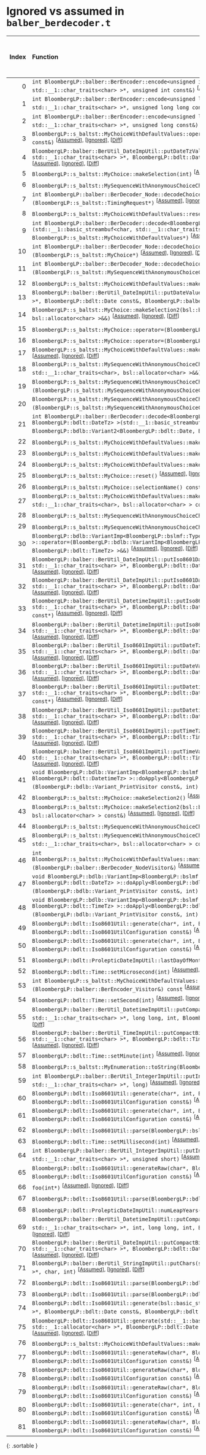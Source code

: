 # Ignored vs assumed in `balber_berdecoder.t`

<script src="../sorttable.js"></script>

|   Index | Function                                                                                                                                                                                                                                                                                                                                                          |   Difference in number of lines |   Function size difference in bytes | Number of lines in assumed build   | Number of bytes in assumed build   | Number of lines in ignored build   | Number of bytes in ignored build   |
|--------:|:------------------------------------------------------------------------------------------------------------------------------------------------------------------------------------------------------------------------------------------------------------------------------------------------------------------------------------------------------------------|--------------------------------:|------------------------------------:|:-----------------------------------|:-----------------------------------|:-----------------------------------|:-----------------------------------|
|       0 | `int BloombergLP::balber::BerEncoder::encode<unsigned int>(std::__1::basic_streambuf<char, std::__1::char_traits<char> >*, unsigned int const&)` <sup>\[[Assumed](0-assume)\], \[[Ignored](0-none)\], \[[Diff](0.diff.html)\]                                                                                                                                     |                              15 |                                  32 | 352                                | 4,465,472                          | 320                                | 4,465,424                          |
|       1 | `int BloombergLP::balber::BerEncoder::encode<unsigned long long>(std::__1::basic_streambuf<char, std::__1::char_traits<char> >*, unsigned long long const&)` <sup>\[[Assumed](1-assume)\], \[[Ignored](1-none)\], \[[Diff](1.diff.html)\]                                                                                                                         |                              15 |                                  32 | 352                                | 4,470,064                          | 320                                | 4,469,952                          |
|       2 | `int BloombergLP::balber::BerEncoder::encode<unsigned long>(std::__1::basic_streambuf<char, std::__1::char_traits<char> >*, unsigned long const&)` <sup>\[[Assumed](2-assume)\], \[[Ignored](2-none)\], \[[Diff](2.diff.html)\]                                                                                                                                   |                              15 |                                  32 | 352                                | 4,467,296                          | 320                                | 4,467,216                          |
|       3 | `BloombergLP::s_baltst::MyChoiceWithDefaultValues::operator=(BloombergLP::s_baltst::MyChoiceWithDefaultValues const&)` <sup>\[[Assumed](3-assume)\], \[[Ignored](3-none)\], \[[Diff](3.diff.html)\]                                                                                                                                                               |                               8 |                                  32 | 272                                | 4,214,752                          | 240                                | 4,214,752                          |
|       4 | `BloombergLP::balber::BerUtil_DateImpUtil::putDateTzValue(std::__1::basic_streambuf<char, std::__1::char_traits<char> >*, BloombergLP::bdlt::DateTz const&, BloombergLP::balber::BerEncoderOptions const*)` <sup>\[[Assumed](4-assume)\], \[[Ignored](4-none)\], \[[Diff](4.diff.html)\]                                                                          |                               7 |                                  32 | 288                                | 4,545,280                          | 256                                | 4,545,120                          |
|       5 | `BloombergLP::s_baltst::MyChoice::makeSelection(int)` <sup>\[[Assumed](5-assume)\], \[[Ignored](5-none)\], \[[Diff](5.diff.html)\]                                                                                                                                                                                                                                |                               7 |                                  16 | 304                                | 4,567,616                          | 288                                | 4,567,392                          |
|       6 | `BloombergLP::s_baltst::MySequenceWithAnonymousChoiceChoice::makeSelection(int)` <sup>\[[Assumed](6-assume)\], \[[Ignored](6-none)\], \[[Diff](6.diff.html)\]                                                                                                                                                                                                     |                               7 |                                  16 | 304                                | 4,574,576                          | 288                                | 4,574,288                          |
|       7 | `int BloombergLP::balber::BerDecoder_Node::decodeChoice<BloombergLP::s_baltst::TimingRequest>(BloombergLP::s_baltst::TimingRequest*)` <sup>\[[Assumed](7-assume)\], \[[Ignored](7-none)\], \[[Diff](7.diff.html)\]                                                                                                                                                |                               7 |                                  16 | 464                                | 4,517,504                          | 448                                | 4,517,440                          |
|       8 | `BloombergLP::s_baltst::MyChoiceWithDefaultValues::reset()` <sup>\[[Assumed](8-assume)\], \[[Ignored](8-none)\], \[[Diff](8.diff.html)\]                                                                                                                                                                                                                          |                               6 |                                  16 | 80                                 | 4,215,488                          | 64                                 | 4,215,424                          |
|       9 | `int BloombergLP::balber::BerDecoder::decode<BloombergLP::s_baltst::MyChoiceWithDefaultValues>(std::__1::basic_streambuf<char, std::__1::char_traits<char> >*, BloombergLP::s_baltst::MyChoiceWithDefaultValues*)` <sup>\[[Assumed](9-assume)\], \[[Ignored](9-none)\], \[[Diff](9.diff.html)\]                                                                   |                               6 |                                  16 | 800                                | 4,435,856                          | 784                                | 4,435,840                          |
|      10 | `int BloombergLP::balber::BerDecoder_Node::decodeChoice<BloombergLP::s_baltst::MyChoice>(BloombergLP::s_baltst::MyChoice*)` <sup>\[[Assumed](10-assume)\], \[[Ignored](10-none)\], \[[Diff](10.diff.html)\]                                                                                                                                                       |                               6 |                                  16 | 688                                | 4,494,640                          | 672                                | 4,494,400                          |
|      11 | `int BloombergLP::balber::BerDecoder_Node::decodeChoice<BloombergLP::s_baltst::MySequenceWithAnonymousChoiceChoice>(BloombergLP::s_baltst::MySequenceWithAnonymousChoiceChoice*)` <sup>\[[Assumed](11-assume)\], \[[Ignored](11-none)\], \[[Diff](11.diff.html)\]                                                                                                 |                               6 |                                  16 | 688                                | 4,502,608                          | 672                                | 4,502,352                          |
|      12 | `BloombergLP::s_baltst::MyChoiceWithDefaultValues::makeSelection1()` <sup>\[[Assumed](12-assume)\], \[[Ignored](12-none)\], \[[Diff](12.diff.html)\]                                                                                                                                                                                                              |                               5 |                                  16 | 192                                | 4,215,920                          | 176                                | 4,215,984                          |
|      13 | `BloombergLP::balber::BerUtil_DateImpUtil::putDateValue(std::__1::basic_streambuf<char, std::__1::char_traits<char> >*, BloombergLP::bdlt::Date const&, BloombergLP::balber::BerEncoderOptions const*)` <sup>\[[Assumed](13-assume)\], \[[Ignored](13-none)\], \[[Diff](13.diff.html)\]                                                                           |                               4 |                                  16 | 224                                | 4,544,832                          | 208                                | 4,544,688                          |
|      14 | `BloombergLP::s_baltst::MyChoice::makeSelection2(bsl::basic_string<char, std::__1::char_traits<char>, bsl::allocator<char> >&&)` <sup>\[[Assumed](14-assume)\], \[[Ignored](14-none)\], \[[Diff](14.diff.html)\]                                                                                                                                                  |                               4 |                                  16 | 256                                | 4,567,360                          | 240                                | 4,567,152                          |
|      15 | `BloombergLP::s_baltst::MyChoice::operator=(BloombergLP::s_baltst::MyChoice const&)` <sup>\[[Assumed](15-assume)\], \[[Ignored](15-none)\], \[[Diff](15.diff.html)\]                                                                                                                                                                                              |                               4 |                                  16 | 176                                | 4,566,592                          | 160                                | 4,566,416                          |
|      16 | `BloombergLP::s_baltst::MyChoice::operator=(BloombergLP::s_baltst::MyChoice&&)` <sup>\[[Assumed](16-assume)\], \[[Ignored](16-none)\], \[[Diff](16.diff.html)\]                                                                                                                                                                                                   |                               4 |                                  16 | 176                                | 4,567,184                          | 160                                | 4,566,992                          |
|      17 | `BloombergLP::s_baltst::MyChoiceWithDefaultValues::makeSelection2(BloombergLP::s_baltst::MyEnumeration::Value)` <sup>\[[Assumed](17-assume)\], \[[Ignored](17-none)\], \[[Diff](17.diff.html)\]                                                                                                                                                                   |                               4 |                                  16 | 96                                 | 4,215,392                          | 80                                 | 4,215,344                          |
|      18 | `BloombergLP::s_baltst::MySequenceWithAnonymousChoiceChoice::makeMyChoice2(bsl::basic_string<char, std::__1::char_traits<char>, bsl::allocator<char> >&&)` <sup>\[[Assumed](18-assume)\], \[[Ignored](18-none)\], \[[Diff](18.diff.html)\]                                                                                                                        |                               4 |                                  16 | 256                                | 4,574,320                          | 240                                | 4,574,048                          |
|      19 | `BloombergLP::s_baltst::MySequenceWithAnonymousChoiceChoice::operator=(BloombergLP::s_baltst::MySequenceWithAnonymousChoiceChoice const&)` <sup>\[[Assumed](19-assume)\], \[[Ignored](19-none)\], \[[Diff](19.diff.html)\]                                                                                                                                        |                               4 |                                  16 | 176                                | 4,573,552                          | 160                                | 4,573,312                          |
|      20 | `BloombergLP::s_baltst::MySequenceWithAnonymousChoiceChoice::operator=(BloombergLP::s_baltst::MySequenceWithAnonymousChoiceChoice&&)` <sup>\[[Assumed](20-assume)\], \[[Ignored](20-none)\], \[[Diff](20.diff.html)\]                                                                                                                                             |                               4 |                                  16 | 176                                | 4,574,144                          | 160                                | 4,573,888                          |
|      21 | `int BloombergLP::balber::BerDecoder::decode<BloombergLP::bdlb::Variant2<BloombergLP::bdlt::Date, BloombergLP::bdlt::DateTz> >(std::__1::basic_streambuf<char, std::__1::char_traits<char> >*, BloombergLP::bdlb::Variant2<BloombergLP::bdlt::Date, BloombergLP::bdlt::DateTz>*)` <sup>\[[Assumed](21-assume)\], \[[Ignored](21-none)\], \[[Diff](21.diff.html)\] |                               4 |                                  16 | 576                                | 4,440,160                          | 560                                | 4,440,128                          |
|      22 | `BloombergLP::s_baltst::MyChoiceWithDefaultValues::makeSelection0()` <sup>\[[Assumed](22-assume)\], \[[Ignored](22-none)\], \[[Diff](22.diff.html)\]                                                                                                                                                                                                              |                               3 |                                  16 | 96                                 | 4,215,824                          | 80                                 | 4,215,904                          |
|      23 | `BloombergLP::s_baltst::MyChoiceWithDefaultValues::makeSelection0(int)` <sup>\[[Assumed](23-assume)\], \[[Ignored](23-none)\], \[[Diff](23.diff.html)\]                                                                                                                                                                                                           |                               3 |                                  16 | 96                                 | 4,215,024                          | 80                                 | 4,214,992                          |
|      24 | `BloombergLP::s_baltst::MyChoiceWithDefaultValues::makeSelection2()` <sup>\[[Assumed](24-assume)\], \[[Ignored](24-none)\], \[[Diff](24.diff.html)\]                                                                                                                                                                                                              |                               3 |                                  16 | 96                                 | 4,216,112                          | 80                                 | 4,216,160                          |
|      25 | `BloombergLP::s_baltst::MyChoice::reset()` <sup>\[[Assumed](25-assume)\], \[[Ignored](25-none)\], \[[Diff](25.diff.html)\]                                                                                                                                                                                                                                        |                               3 |                                   0 | 64                                 | 4,567,120                          | 64                                 | 4,566,928                          |
|      26 | `BloombergLP::s_baltst::MyChoice::selectionName() const` <sup>\[[Assumed](26-assume)\], \[[Ignored](26-none)\], \[[Diff](26.diff.html)\]                                                                                                                                                                                                                          |                               3 |                                   0 | 32                                 | 4,568,560                          | 32                                 | 4,568,320                          |
|      27 | `BloombergLP::s_baltst::MyChoiceWithDefaultValues::makeSelection1(bsl::basic_string<char, std::__1::char_traits<char>, bsl::allocator<char> > const&)` <sup>\[[Assumed](27-assume)\], \[[Ignored](27-none)\], \[[Diff](27.diff.html)\]                                                                                                                            |                               3 |                                   0 | 272                                | 4,215,120                          | 272                                | 4,215,072                          |
|      28 | `BloombergLP::s_baltst::MySequenceWithAnonymousChoiceChoice::reset()` <sup>\[[Assumed](28-assume)\], \[[Ignored](28-none)\], \[[Diff](28.diff.html)\]                                                                                                                                                                                                             |                               3 |                                   0 | 64                                 | 4,574,080                          | 64                                 | 4,573,824                          |
|      29 | `BloombergLP::s_baltst::MySequenceWithAnonymousChoiceChoice::selectionName() const` <sup>\[[Assumed](29-assume)\], \[[Ignored](29-none)\], \[[Diff](29.diff.html)\]                                                                                                                                                                                               |                               3 |                                   0 | 32                                 | 4,575,520                          | 32                                 | 4,575,216                          |
|      30 | `BloombergLP::bdlb::VariantImp<BloombergLP::bslmf::TypeList<BloombergLP::bdlt::Time, BloombergLP::bdlt::TimeTz> >::operator=(BloombergLP::bdlb::VariantImp<BloombergLP::bslmf::TypeList<BloombergLP::bdlt::Time, BloombergLP::bdlt::TimeTz> >&&)` <sup>\[[Assumed](30-assume)\], \[[Ignored](30-none)\], \[[Diff](30.diff.html)\]                                 |                               3 |                                 -32 | 320                                | 4,485,552                          | 352                                | 4,485,296                          |
|      31 | `BloombergLP::balber::BerUtil_DateImpUtil::putIso8601DateTzValue(std::__1::basic_streambuf<char, std::__1::char_traits<char> >*, BloombergLP::bdlt::DateTz const&, BloombergLP::balber::BerEncoderOptions const*)` <sup>\[[Assumed](31-assume)\], \[[Ignored](31-none)\], \[[Diff](31.diff.html)\]                                                                |                               2 |                                  16 | 160                                | 4,543,776                          | 144                                | 4,543,616                          |
|      32 | `BloombergLP::balber::BerUtil_DateImpUtil::putIso8601DateValue(std::__1::basic_streambuf<char, std::__1::char_traits<char> >*, BloombergLP::bdlt::Date const&, BloombergLP::balber::BerEncoderOptions const*)` <sup>\[[Assumed](32-assume)\], \[[Ignored](32-none)\], \[[Diff](32.diff.html)\]                                                                    |                               2 |                                  16 | 160                                | 4,542,976                          | 144                                | 4,542,832                          |
|      33 | `BloombergLP::balber::BerUtil_DatetimeImpUtil::putIso8601DatetimeTzValue(std::__1::basic_streambuf<char, std::__1::char_traits<char> >*, BloombergLP::bdlt::DatetimeTz const&, BloombergLP::balber::BerEncoderOptions const*)` <sup>\[[Assumed](33-assume)\], \[[Ignored](33-none)\], \[[Diff](33.diff.html)\]                                                    |                               2 |                                  16 | 160                                | 4,554,928                          | 144                                | 4,554,720                          |
|      34 | `BloombergLP::balber::BerUtil_DatetimeImpUtil::putIso8601DatetimeValue(std::__1::basic_streambuf<char, std::__1::char_traits<char> >*, BloombergLP::bdlt::Datetime const&, BloombergLP::balber::BerEncoderOptions const*)` <sup>\[[Assumed](34-assume)\], \[[Ignored](34-none)\], \[[Diff](34.diff.html)\]                                                        |                               2 |                                  16 | 160                                | 4,551,776                          | 144                                | 4,551,584                          |
|      35 | `BloombergLP::balber::BerUtil_Iso8601ImpUtil::putDateTzValue(std::__1::basic_streambuf<char, std::__1::char_traits<char> >*, BloombergLP::bdlt::DateTz const&, BloombergLP::balber::BerEncoderOptions const*)` <sup>\[[Assumed](35-assume)\], \[[Ignored](35-none)\], \[[Diff](35.diff.html)\]                                                                    |                               2 |                                  16 | 160                                | 4,541,808                          | 144                                | 4,541,744                          |
|      36 | `BloombergLP::balber::BerUtil_Iso8601ImpUtil::putDateValue(std::__1::basic_streambuf<char, std::__1::char_traits<char> >*, BloombergLP::bdlt::Date const&, BloombergLP::balber::BerEncoderOptions const*)` <sup>\[[Assumed](36-assume)\], \[[Ignored](36-none)\], \[[Diff](36.diff.html)\]                                                                        |                               2 |                                  16 | 160                                | 4,541,648                          | 144                                | 4,541,600                          |
|      37 | `BloombergLP::balber::BerUtil_Iso8601ImpUtil::putDatetimeTzValue(std::__1::basic_streambuf<char, std::__1::char_traits<char> >*, BloombergLP::bdlt::DatetimeTz const&, BloombergLP::balber::BerEncoderOptions const*)` <sup>\[[Assumed](37-assume)\], \[[Ignored](37-none)\], \[[Diff](37.diff.html)\]                                                            |                               2 |                                  16 | 160                                | 4,542,128                          | 144                                | 4,542,032                          |
|      38 | `BloombergLP::balber::BerUtil_Iso8601ImpUtil::putDatetimeValue(std::__1::basic_streambuf<char, std::__1::char_traits<char> >*, BloombergLP::bdlt::Datetime const&, BloombergLP::balber::BerEncoderOptions const*)` <sup>\[[Assumed](38-assume)\], \[[Ignored](38-none)\], \[[Diff](38.diff.html)\]                                                                |                               2 |                                  16 | 160                                | 4,541,968                          | 144                                | 4,541,888                          |
|      39 | `BloombergLP::balber::BerUtil_Iso8601ImpUtil::putTimeTzValue(std::__1::basic_streambuf<char, std::__1::char_traits<char> >*, BloombergLP::bdlt::TimeTz const&, BloombergLP::balber::BerEncoderOptions const*)` <sup>\[[Assumed](39-assume)\], \[[Ignored](39-none)\], \[[Diff](39.diff.html)\]                                                                    |                               2 |                                  16 | 160                                | 4,542,448                          | 144                                | 4,542,320                          |
|      40 | `BloombergLP::balber::BerUtil_Iso8601ImpUtil::putTimeValue(std::__1::basic_streambuf<char, std::__1::char_traits<char> >*, BloombergLP::bdlt::Time const&, BloombergLP::balber::BerEncoderOptions const*)` <sup>\[[Assumed](40-assume)\], \[[Ignored](40-none)\], \[[Diff](40.diff.html)\]                                                                        |                               2 |                                  16 | 160                                | 4,542,288                          | 144                                | 4,542,176                          |
|      41 | `void BloombergLP::bdlb::VariantImp<BloombergLP::bslmf::TypeList<BloombergLP::bdlt::Datetime, BloombergLP::bdlt::DatetimeTz> >::doApply<BloombergLP::bdlb::Variant_PrintVisitor const&>(BloombergLP::bdlb::Variant_PrintVisitor const&, int) const` <sup>\[[Assumed](41-assume)\], \[[Ignored](41-none)\], \[[Diff](41.diff.html)\]                               |                               2 |                                  16 | 192                                | 4,488,960                          | 176                                | 4,488,736                          |
|      42 | `BloombergLP::s_baltst::MyChoice::makeSelection2()` <sup>\[[Assumed](42-assume)\], \[[Ignored](42-none)\], \[[Diff](42.diff.html)\]                                                                                                                                                                                                                               |                               2 |                                   0 | 112                                | 4,568,000                          | 112                                | 4,567,760                          |
|      43 | `BloombergLP::s_baltst::MyChoice::makeSelection2(bsl::basic_string<char, std::__1::char_traits<char>, bsl::allocator<char> > const&)` <sup>\[[Assumed](43-assume)\], \[[Ignored](43-none)\], \[[Diff](43.diff.html)\]                                                                                                                                             |                               2 |                                   0 | 272                                | 4,566,848                          | 272                                | 4,566,656                          |
|      44 | `BloombergLP::s_baltst::MySequenceWithAnonymousChoiceChoice::makeMyChoice2()` <sup>\[[Assumed](44-assume)\], \[[Ignored](44-none)\], \[[Diff](44.diff.html)\]                                                                                                                                                                                                     |                               2 |                                   0 | 112                                | 4,574,960                          | 112                                | 4,574,656                          |
|      45 | `BloombergLP::s_baltst::MySequenceWithAnonymousChoiceChoice::makeMyChoice2(bsl::basic_string<char, std::__1::char_traits<char>, bsl::allocator<char> > const&)` <sup>\[[Assumed](45-assume)\], \[[Ignored](45-none)\], \[[Diff](45.diff.html)\]                                                                                                                   |                               2 |                                   0 | 272                                | 4,573,808                          | 272                                | 4,573,552                          |
|      46 | `int BloombergLP::s_baltst::MyChoiceWithDefaultValues::manipulateSelection<BloombergLP::balber::BerDecoder_NodeVisitor>(BloombergLP::balber::BerDecoder_NodeVisitor&)` <sup>\[[Assumed](46-assume)\], \[[Ignored](46-none)\], \[[Diff](46.diff.html)\]                                                                                                            |                               2 |                                   0 | 464                                | 4,479,632                          | 464                                | 4,479,488                          |
|      47 | `void BloombergLP::bdlb::VariantImp<BloombergLP::bslmf::TypeList<BloombergLP::bdlt::Date, BloombergLP::bdlt::DateTz> >::doApply<BloombergLP::bdlb::Variant_PrintVisitor const&>(BloombergLP::bdlb::Variant_PrintVisitor const&, int) const` <sup>\[[Assumed](47-assume)\], \[[Ignored](47-none)\], \[[Diff](47.diff.html)\]                                       |                               2 |                                   0 | 192                                | 4,484,976                          | 192                                | 4,484,720                          |
|      48 | `void BloombergLP::bdlb::VariantImp<BloombergLP::bslmf::TypeList<BloombergLP::bdlt::Time, BloombergLP::bdlt::TimeTz> >::doApply<BloombergLP::bdlb::Variant_PrintVisitor const&>(BloombergLP::bdlb::Variant_PrintVisitor const&, int) const` <sup>\[[Assumed](48-assume)\], \[[Ignored](48-none)\], \[[Diff](48.diff.html)\]                                       |                               2 |                                   0 | 192                                | 4,486,208                          | 192                                | 4,485,984                          |
|      49 | `BloombergLP::bdlt::Iso8601Util::generate(char*, int, BloombergLP::bdlt::DateTz const&, BloombergLP::bdlt::Iso8601UtilConfiguration const&)` <sup>\[[Assumed](49-assume)\], \[[Ignored](49-none)\], \[[Diff](49.diff.html)\]                                                                                                                                      |                               1 |                                   0 | 112                                | 4,617,520                          | 112                                | 4,618,016                          |
|      50 | `BloombergLP::bdlt::Iso8601Util::generate(char*, int, BloombergLP::bdlt::Time const&, BloombergLP::bdlt::Iso8601UtilConfiguration const&)` <sup>\[[Assumed](50-assume)\], \[[Ignored](50-none)\], \[[Diff](50.diff.html)\]                                                                                                                                        |                               1 |                                   0 | 112                                | 4,613,840                          | 112                                | 4,614,016                          |
|      51 | `BloombergLP::bdlt::ProlepticDateImpUtil::lastDayOfMonth(int, int)` <sup>\[[Assumed](51-assume)\], \[[Ignored](51-none)\], \[[Diff](51.diff.html)\]                                                                                                                                                                                                               |                               1 |                                   0 | 80                                 | 4,630,176                          | 80                                 | 4,631,072                          |
|      52 | `BloombergLP::bdlt::Time::setMicrosecond(int)` <sup>\[[Assumed](52-assume)\], \[[Ignored](52-none)\], \[[Diff](52.diff.html)\]                                                                                                                                                                                                                                    |                               1 |                                   0 | 208                                | 4,634,752                          | 208                                | 4,635,680                          |
|      53 | `int BloombergLP::s_baltst::MyChoiceWithDefaultValues::accessSelection<BloombergLP::balber::BerEncoder_Visitor>(BloombergLP::balber::BerEncoder_Visitor&) const` <sup>\[[Assumed](53-assume)\], \[[Ignored](53-none)\], \[[Diff](53.diff.html)\]                                                                                                                  |                               1 |                                   0 | 368                                | 4,478,224                          | 368                                | 4,478,080                          |
|      54 | `BloombergLP::bdlt::Time::setSecond(int)` <sup>\[[Assumed](54-assume)\], \[[Ignored](54-none)\], \[[Diff](54.diff.html)\]                                                                                                                                                                                                                                         |                              -1 |                                   0 | 272                                | 4,635,488                          | 272                                | 4,636,432                          |
|      55 | `BloombergLP::balber::BerUtil_DatetimeImpUtil::putCompactBinaryDatetimeTzValue(std::__1::basic_streambuf<char, std::__1::char_traits<char> >*, long long, int, BloombergLP::balber::BerEncoderOptions const*)` <sup>\[[Assumed](55-assume)\], \[[Ignored](55-none)\], \[[Diff](55.diff.html)\]                                                                    |                              -2 |                                   0 | 176                                | 4,552,336                          | 176                                | 4,552,128                          |
|      56 | `BloombergLP::balber::BerUtil_TimeImpUtil::putCompactBinaryTimeTzValue(std::__1::basic_streambuf<char, std::__1::char_traits<char> >*, BloombergLP::bdlt::TimeTz const&, BloombergLP::balber::BerEncoderOptions const*)` <sup>\[[Assumed](56-assume)\], \[[Ignored](56-none)\], \[[Diff](56.diff.html)\]                                                          |                              -2 |                                   0 | 848                                | 4,548,016                          | 848                                | 4,547,824                          |
|      57 | `BloombergLP::bdlt::Time::setMinute(int)` <sup>\[[Assumed](57-assume)\], \[[Ignored](57-none)\], \[[Diff](57.diff.html)\]                                                                                                                                                                                                                                         |                              -2 |                                   0 | 272                                | 4,635,216                          | 272                                | 4,636,160                          |
|      58 | `BloombergLP::s_baltst::MyEnumeration::toString(BloombergLP::s_baltst::MyEnumeration::Value)` <sup>\[[Assumed](58-assume)\], \[[Ignored](58-none)\], \[[Diff](58.diff.html)\]                                                                                                                                                                                     |                              -2 |                                   0 | 32                                 | 4,568,720                          | 32                                 | 4,568,480                          |
|      59 | `int BloombergLP::balber::BerUtil_IntegerImpUtil::putIntegerValue<long>(std::__1::basic_streambuf<char, std::__1::char_traits<char> >*, long)` <sup>\[[Assumed](59-assume)\], \[[Ignored](59-none)\], \[[Diff](59.diff.html)\]                                                                                                                                    |                              -2 |                                   0 | 304                                | 4,513,488                          | 304                                | 4,513,360                          |
|      60 | `BloombergLP::bdlt::Iso8601Util::generate(char*, int, BloombergLP::bdlt::DatetimeTz const&, BloombergLP::bdlt::Iso8601UtilConfiguration const&)` <sup>\[[Assumed](60-assume)\], \[[Ignored](60-none)\], \[[Diff](60.diff.html)\]                                                                                                                                  |                              -2 |                                 -16 | 128                                | 4,618,624                          | 144                                | 4,619,232                          |
|      61 | `BloombergLP::bdlt::Iso8601Util::generate(char*, int, BloombergLP::bdlt::TimeTz const&, BloombergLP::bdlt::Iso8601UtilConfiguration const&)` <sup>\[[Assumed](61-assume)\], \[[Ignored](61-none)\], \[[Diff](61.diff.html)\]                                                                                                                                      |                              -2 |                                 -16 | 128                                | 4,618,144                          | 144                                | 4,618,736                          |
|      62 | `BloombergLP::bdlt::Iso8601Util::parse(BloombergLP::bsls::TimeInterval*, char const*, int)` <sup>\[[Assumed](62-assume)\], \[[Ignored](62-none)\], \[[Diff](62.diff.html)\]                                                                                                                                                                                       |                              -2 |                                 -16 | 832                                | 4,620,992                          | 848                                | 4,621,792                          |
|      63 | `BloombergLP::bdlt::Time::setMillisecond(int)` <sup>\[[Assumed](63-assume)\], \[[Ignored](63-none)\], \[[Diff](63.diff.html)\]                                                                                                                                                                                                                                    |                              -2 |                                 -16 | 256                                | 4,634,960                          | 272                                | 4,635,888                          |
|      64 | `int BloombergLP::balber::BerUtil_IntegerImpUtil::putIntegerValue<unsigned short>(std::__1::basic_streambuf<char, std::__1::char_traits<char> >*, unsigned short)` <sup>\[[Assumed](64-assume)\], \[[Ignored](64-none)\], \[[Diff](64.diff.html)\]                                                                                                                |                              -4 |                                   0 | 288                                | 4,482,880                          | 288                                | 4,482,736                          |
|      65 | `BloombergLP::bdlt::Iso8601Util::generateRaw(char*, BloombergLP::bsls::TimeInterval const&, BloombergLP::bdlt::Iso8601UtilConfiguration const&)` <sup>\[[Assumed](65-assume)\], \[[Ignored](65-none)\], \[[Diff](65.diff.html)\]                                                                                                                                  |                              -4 |                                 -16 | 1,872                              | 4,611,104                          | 1,888                              | 4,610,960                          |
|      66 | `foo(int*)` <sup>\[[Assumed](66-assume)\], \[[Ignored](66-none)\], \[[Diff](66.diff.html)\]                                                                                                                                                                                                                                                                       |                              -5 |                                 -16 | 16                                 | 4,647,920                          | 32                                 | 4,648,864                          |
|      67 | `BloombergLP::bdlt::Iso8601Util::parse(BloombergLP::bdlt::TimeTz*, char const*, int)` <sup>\[[Assumed](67-assume)\], \[[Ignored](67-none)\], \[[Diff](67.diff.html)\]                                                                                                                                                                                             |                              -7 |                                 -16 | 416                                | 4,626,096                          | 432                                | 4,626,944                          |
|      68 | `BloombergLP::bdlt::ProlepticDateImpUtil::numLeapYears(int, int)` <sup>\[[Assumed](68-assume)\], \[[Ignored](68-none)\], \[[Diff](68.diff.html)\]                                                                                                                                                                                                                 |                              -7 |                                 -32 | 96                                 | 4,630,256                          | 128                                | 4,631,152                          |
|      69 | `BloombergLP::balber::BerUtil_DatetimeImpUtil::putCompactBinaryDatetimeTzValue(std::__1::basic_streambuf<char, std::__1::char_traits<char> >*, int, long long, int, BloombergLP::balber::BerEncoderOptions const*)` <sup>\[[Assumed](69-assume)\], \[[Ignored](69-none)\], \[[Diff](69.diff.html)\]                                                               |                              -8 |                                 -48 | 432                                | 4,555,088                          | 480                                | 4,554,864                          |
|      70 | `BloombergLP::balber::BerUtil_DateImpUtil::putCompactBinaryDateTzValue(std::__1::basic_streambuf<char, std::__1::char_traits<char> >*, BloombergLP::bdlt::DateTz const&, BloombergLP::balber::BerEncoderOptions const*)` <sup>\[[Assumed](70-assume)\], \[[Ignored](70-none)\], \[[Diff](70.diff.html)\]                                                          |                              -9 |                                 -32 | 672                                | 4,543,952                          | 704                                | 4,543,776                          |
|      71 | `BloombergLP::balber::BerUtil_StringImpUtil::putChars(std::__1::basic_streambuf<char, std::__1::char_traits<char> >*, char, int)` <sup>\[[Assumed](71-assume)\], \[[Ignored](71-none)\], \[[Diff](71.diff.html)\]                                                                                                                                                 |                              -9 |                                 -32 | 128                                | 4,541,120                          | 160                                | 4,541,040                          |
|      72 | `BloombergLP::bdlt::Iso8601Util::parse(BloombergLP::bdlt::Time*, char const*, int)` <sup>\[[Assumed](72-assume)\], \[[Ignored](72-none)\], \[[Diff](72.diff.html)\]                                                                                                                                                                                               |                             -10 |                                 -16 | 432                                | 4,622,544                          | 448                                | 4,623,360                          |
|      73 | `BloombergLP::bdlt::Iso8601Util::parse(BloombergLP::bdlt::Datetime*, char const*, int)` <sup>\[[Assumed](73-assume)\], \[[Ignored](73-none)\], \[[Diff](73.diff.html)\]                                                                                                                                                                                           |                             -11 |                                 -16 | 800                                | 4,623,632                          | 816                                | 4,624,464                          |
|      74 | `BloombergLP::bdlt::Iso8601Util::generate(bsl::basic_string<char, std::__1::char_traits<char>, bsl::allocator<char> >*, BloombergLP::bdlt::Date const&, BloombergLP::bdlt::Iso8601UtilConfiguration const&)` <sup>\[[Assumed](74-assume)\], \[[Ignored](74-none)\], \[[Diff](74.diff.html)\]                                                                      |                             -23 |                                 -80 | 336                                | 4,619,280                          | 416                                | 4,619,904                          |
|      75 | `BloombergLP::bdlt::Iso8601Util::generate(std::__1::basic_string<char, std::__1::char_traits<char>, std::__1::allocator<char> >*, BloombergLP::bdlt::Date const&, BloombergLP::bdlt::Iso8601UtilConfiguration const&)` <sup>\[[Assumed](75-assume)\], \[[Ignored](75-none)\], \[[Diff](75.diff.html)\]                                                            |                             -25 |                                 -96 | 336                                | 4,620,256                          | 432                                | 4,620,960                          |
|      76 | `BloombergLP::s_baltst::MyChoiceWithDefaultValues::makeSelection(int)` <sup>\[[Assumed](76-assume)\], \[[Ignored](76-none)\], \[[Diff](76.diff.html)\]                                                                                                                                                                                                            |                             -28 |                                -160 | 256                                | 4,215,568                          | 416                                | 4,215,488                          |
|      77 | `BloombergLP::bdlt::Iso8601Util::generateRaw(char*, BloombergLP::bdlt::DateTz const&, BloombergLP::bdlt::Iso8601UtilConfiguration const&)` <sup>\[[Assumed](77-assume)\], \[[Ignored](77-none)\], \[[Diff](77.diff.html)\]                                                                                                                                        |                             -29 |                                 -96 | 512                                | 4,617,632                          | 608                                | 4,618,128                          |
|      78 | `BloombergLP::bdlt::Iso8601Util::generateRaw(char*, BloombergLP::bdlt::Date const&, BloombergLP::bdlt::Iso8601UtilConfiguration const&)` <sup>\[[Assumed](78-assume)\], \[[Ignored](78-none)\], \[[Diff](78.diff.html)\]                                                                                                                                          |                             -29 |                                -112 | 272                                | 4,613,568                          | 384                                | 4,613,632                          |
|      79 | `BloombergLP::bdlt::Iso8601Util::generateRaw(char*, BloombergLP::bdlt::Datetime const&, BloombergLP::bdlt::Iso8601UtilConfiguration const&)` <sup>\[[Assumed](79-assume)\], \[[Ignored](79-none)\], \[[Diff](79.diff.html)\]                                                                                                                                      |                             -30 |                                -112 | 2,080                              | 4,615,440                          | 2,192                              | 4,615,824                          |
|      80 | `BloombergLP::bdlt::Iso8601Util::generate(char*, int, BloombergLP::bdlt::Date const&, BloombergLP::bdlt::Iso8601UtilConfiguration const&)` <sup>\[[Assumed](80-assume)\], \[[Ignored](80-none)\], \[[Diff](80.diff.html)\]                                                                                                                                        |                             -55 |                                -192 | 592                                | 4,612,976                          | 784                                | 4,612,848                          |
|      81 | `BloombergLP::bdlt::Iso8601Util::generateRaw(char*, BloombergLP::bdlt::Time const&, BloombergLP::bdlt::Iso8601UtilConfiguration const&)` <sup>\[[Assumed](81-assume)\], \[[Ignored](81-none)\], \[[Diff](81.diff.html)\]                                                                                                                                          |                             -71 |                                -208 | 1,376                              | 4,613,952                          | 1,584                              | 4,614,128                          |
{: .sortable }
